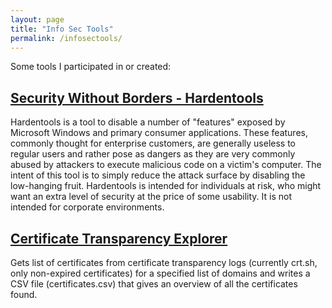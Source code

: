```yaml
---
layout: page
title: "Info Sec Tools"
permalink: /infosectools/
---
```

Some tools I participated in or created:

## [Security Without Borders - Hardentools](https://github.com/securitywithoutborders/hardentools)

Hardentools is a tool to disable a number of "features" exposed by Microsoft Windows and primary consumer applications. These features, commonly thought for enterprise customers, are generally useless to regular users and rather pose as dangers as they are very commonly abused by attackers to execute malicious code on a victim's computer. The intent of this tool is to simply reduce the attack surface by disabling the low-hanging fruit. Hardentools is intended for individuals at risk, who might want an extra level of security at the price of some usability. It is not intended for corporate environments.

<!-- ## [Update Checker for Windows 10](https://github.com/obsti8383/UpdateChecker)
Checks for software release states on Windows systems. Enables you to identify popular software that needs to be updated. 

## [Vergrabber](https://github.com/twkrol/vergrabber)
Nice service from twkrol that grabs & publishes version information of selected software packages. It produces the json file that can be further processed programmaticaly (eg. by automation tools).-->

## [Certificate Transparency Explorer](https://github.com/obsti8383/certificateTransparencyExplorer)

Gets list of certificates from certificate transparency logs (currently crt.sh, only non-expired certificates) for a specified list of domains and writes a CSV file (certificates.csv) that gives an overview of all the certificates found.
